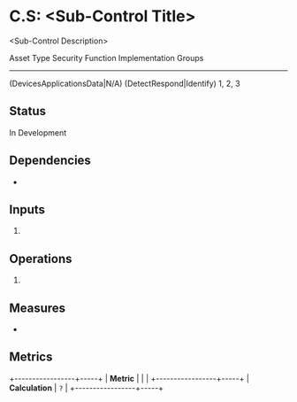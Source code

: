 # C.S: \<Sub-Control Title\>

\<Sub-Control Description\>

  Asset Type                       Security Function           Implementation Groups
  -------------------------------- --------------------------- -----------------------
  (DevicesApplicationsData\|N/A)   (DetectRespond\|Identify)   1, 2, 3

## Status

In Development

## Dependencies

-   

## Inputs

1.  

## Operations

1.  

## Measures

-   

## Metrics

+-----------------+-----+
| **Metric**      | |   |
+-----------------+-----+
| **Calculation** | `?` |
+-----------------+-----+
